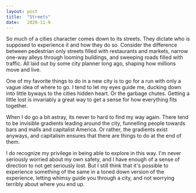 ```yaml
---
layout: post
title:  "Streets"
date:   2020-11-9
---
```

So much of a cities character comes down to its streets. They dictate who is supposed to experience it and how they do so. Consider the difference between pedestrian only streets filled with restaurants and markets, narrow one-way alleys through looming buildings, and sweeping roads filled with traffic. All laid out by some city planner long ago, shaping how millions move and live.

One of my favorite things to do in a new city is to go for a run with only a vague idea of where to go. I tend to let my eyes guide me, ducking down into little byways to the cities hidden heart. Or the garbage chutes. Getting a little lost is invariably a great way to get a sense for how everything fits together.

When I do go a bit astray, its never to hard to find my way again. There tend to be invisible gradients leading around the city, funnelling people towards bars and malls and capitalist America. Or rather, the gradients exist anyways, and capitalism ensures that there are things to do at the end of them. 

I do recognize my privilege in being able to explore in this way. I'm never seriously worried about my own safety, and I have enough of a sense of direction to not get seriously lost. But I still think that it's possible to experience something of the same in a toned down version of the experience, letting whimsy guide you through a city, and not worrying terribly about where you end up. 